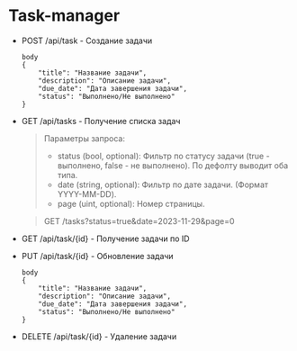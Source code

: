 # Task-manager

- POST /api/task - Создание задачи
    ```
    body
    {
        "title": "Название задачи",
        "description": "Описание задачи",
        "due_date": "Дата завершения задачи",
        "status": "Выполнено/Не выполнено"
    }
    ```
- GET /api/tasks - Получение списка задач
    > Параметры запроса:
  > - status (bool, optional): Фильтр по статусу задачи (true - выполнено, false - не выполнено). По дефолту выводит оба типа.
  > - date (string, optional): Фильтр по дате задачи. (Формат YYYY-MM-DD).
  > - page (uint, optional): Номер страницы. 

  >GET /tasks?status=true&date=2023-11-29&page=0
- GET /api/task/{id} - Получение задачи по ID
- PUT /api/task/{id} - Обновление задачи
    ```
    body
    {
        "title": "Название задачи",
        "description": "Описание задачи",
        "due_date": "Дата завершения задачи",
        "status": "Выполнено/Не выполнено"
    }
    ```
- DELETE /api/task/{id} - Удаление задачи